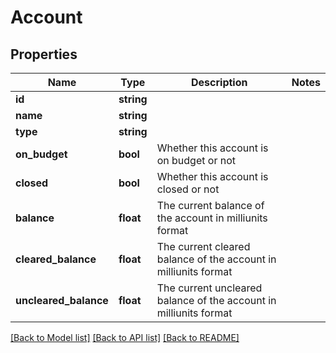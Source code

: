 # Account

## Properties
Name | Type | Description | Notes
------------ | ------------- | ------------- | -------------
**id** | **string** |  | 
**name** | **string** |  | 
**type** | **string** |  | 
**on_budget** | **bool** | Whether this account is on budget or not | 
**closed** | **bool** | Whether this account is closed or not | 
**balance** | **float** | The current balance of the account in milliunits format | 
**cleared_balance** | **float** | The current cleared balance of the account in milliunits format | 
**uncleared_balance** | **float** | The current uncleared balance of the account in milliunits format | 

[[Back to Model list]](../README.md#documentation-for-models) [[Back to API list]](../README.md#documentation-for-api-endpoints) [[Back to README]](../README.md)


